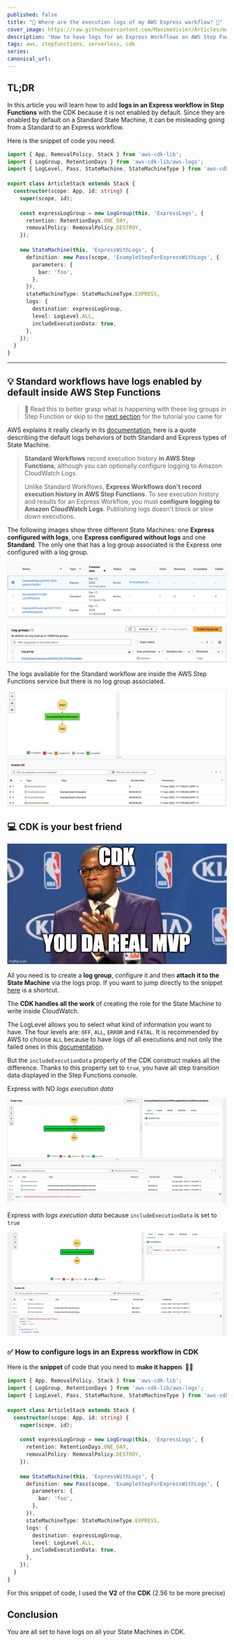 ```yaml
---
published: false
title: "🤔 Where are the execution logs of my AWS Express workflow? 📖"
cover_image: https://raw.githubusercontent.com/MaximeVivier/Articles/master/blog-posts/step-function-learnings/assets/banner.png
description: 'How to have logs for an Express Workflows on AWS Step Functions with the CDK'
tags: aws, stepfunctions, serverless, cdk
series:
canonical_url:
---
```


## TL;DR

In this article you will learn how to add **logs in an Express workflow in Step Functions** with the CDK because it is not enabled by default. Since they are enabled by default on a Standard State Machine, it can be misleading going from a Standard to an Express workflow.

Here is the snippet of code you need.

```ts
import { App, RemovalPolicy, Stack } from 'aws-cdk-lib';
import { LogGroup, RetentionDays } from 'aws-cdk-lib/aws-logs';
import { LogLevel, Pass, StateMachine, StateMachineType } from 'aws-cdk-lib/aws-stepfunctions';

export class ArticleStack extends Stack {
  constructor(scope: App, id: string) {
    super(scope, id);

    const expressLogGroup = new LogGroup(this, 'ExpressLogs', {
      retention: RetentionDays.ONE_DAY,
      removalPolicy: RemovalPolicy.DESTROY,
    });

    new StateMachine(this, 'ExpressWithLogs', {
      definition: new Pass(scope, 'ExampleStepForExpressWithLogs', {
        parameters: {
          bar: 'foo',
        },
      }),
      stateMachineType: StateMachineType.EXPRESS,
      logs: {
        destination: expressLogGroup,
        level: LogLevel.ALL,
        includeExecutionData: true,
      },
    });
  }
}
```

---

## :bulb: Standard workflows have logs enabled by default inside AWS Step Functions
> :orange_book: Read this to better grasp what is happening with these log groups in Step Function or skip to the [next section](#tuto-part) for the tutorial you came for

AWS explains it really clearly in its [documentation](https://docs.aws.amazon.com/step-functions/latest/dg/cw-logs.html), here is a quote describing the default logs behaviors of both Standard and Express types of State Machine.

>**Standard Workflows** record execution history **in AWS Step Functions**, although you can optionally configure logging to Amazon CloudWatch Logs.
>
>Unlike Standard Workflows, **Express Workflows don't record execution history in AWS Step Functions**. To see execution history and results for an Express Workflow, you must **configure logging to Amazon CloudWatch Logs**. Publishing logs doesn't block or slow down executions.

The following images show three different State Machines: one **Express configured with logs**, one **Express configured without logs** and one **Standard**. The only one that has a log group associated is the Express one configured with a log group.

![Three types of state machine](./assets/three-types-of-state-machine.png 'Three types of state machine')

![One log group associated to one of the Express workflow](./assets/one-log-group.png 'One log group associated to one of the Express workflow')

The logs available for the Standard workflow are inside the AWS Step Functions service but there is no log group associated.

![Logs of Standard State Machine is in the AWS Step Function service](./assets/logs-for-standard-step-func.png 'Logs of Standard State Machine is in the AWS Step Function service')

## :computer: CDK is your best friend

![CDK is da real MVP](./assets/youDaRealMVP.jpeg 'CDK is da real MVP')

All you need is to create a **log group**, configure it and then **attach it to the State Machine** via the logs prop. If you want to jump directly to the snippet [here](#tuto-part) is a shortcut.

The **CDK handles all the work** of creating the role for the State Machine to write inside CloudWatch.

The LogLevel allows you to select what kind of information you want to have. The four levels are: `OFF`, `ALL`, `ERROR` and `FATAL`. It is recommended by AWS to choose `ALL` because to have logs of all executions and not only the failed ones in this [documentation](https://docs.aws.amazon.com/step-functions/latest/dg/diff-standard-express-exec-details-ui.html#exp-wf-exec-limitation-details-log-dependent-test).

But the `includeExecutionData` property of the CDK construct makes all the difference. Thanks to this property set to `true`, you have all step transition data displayed in the Step Functions console.

Express with NO *logs execution data*

![Express with NO logs execution data](./assets/express-with-logs-but-not-includeExecutionData-exe-logs.png 'Express with NO logs execution data')

Express with *logs execution data* because `includeExecutionData` is set to `true`

![Express with logs execution data because includeExecutionData is set to true](./assets/express-with-logs-exe-logs.png 'Express with logs execution data because includeExecutionData is set to true')

### <a id="tuto-part"></a>:white_check_mark: How to configure logs in an Express workflow in CDK

Here is the **snippet** of code that you need to **make it happen**. 🧑‍💻

```ts
import { App, RemovalPolicy, Stack } from 'aws-cdk-lib';
import { LogGroup, RetentionDays } from 'aws-cdk-lib/aws-logs';
import { LogLevel, Pass, StateMachine, StateMachineType } from 'aws-cdk-lib/aws-stepfunctions';

export class ArticleStack extends Stack {
  constructor(scope: App, id: string) {
    super(scope, id);

    const expressLogGroup = new LogGroup(this, 'ExpressLogs', {
      retention: RetentionDays.ONE_DAY,
      removalPolicy: RemovalPolicy.DESTROY,
    });

    new StateMachine(this, 'ExpressWithLogs', {
      definition: new Pass(scope, 'ExampleStepForExpressWithLogs', {
        parameters: {
          bar: 'foo',
        },
      }),
      stateMachineType: StateMachineType.EXPRESS,
      logs: {
        destination: expressLogGroup,
        level: LogLevel.ALL,
        includeExecutionData: true,
      },
    });
  }
}
```

For this snippet of code, I used the **V2** of the **CDK** (2.56 to be more precise)

## Conclusion

You are all set to have logs on all your State Machines in CDK.
